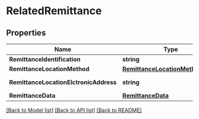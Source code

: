 # RelatedRemittance

## Properties
Name | Type | Description | Notes
------------ | ------------- | ------------- | -------------
**RemittanceIdentification** | **string** | RemittanceIdentification | [optional] 
**RemittanceLocationMethod** | [**RemittanceLocationMethodEnum**](RemittanceLocationMethodEnum.md) |  | [optional] 
**RemittanceLocationElctronicAddress** | **string** | RemittanceLocationElectronicAddress (E-mail or URL address) | [optional] 
**RemittanceData** | [**RemittanceData**](RemittanceData.md) |  | [optional] 

[[Back to Model list]](../README.md#documentation-for-models) [[Back to API list]](../README.md#documentation-for-api-endpoints) [[Back to README]](../README.md)


